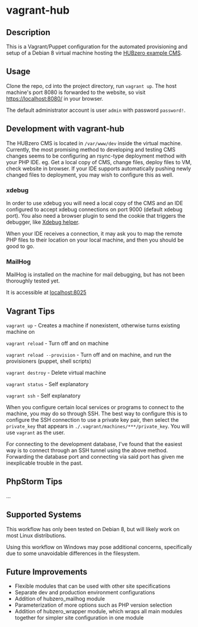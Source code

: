 # vagrant-hub

## Description
This is a Vagrant/Puppet configuration for the automated provisioning and
setup of a Debian 8 virtual machine hosting the 
[HUBzero example CMS](https://github.com/hubzero/hubzero-cms).

## Usage
Clone the repo, cd into the project directory, run `vagrant up`. The host 
machine's port 8080 is forwarded to the website, so visit 
[https://localhost:8080/](https://localhost:8080/) in your browser.

The default administrator account is user `admin` with password `password!`.

## Development with vagrant-hub
The HUBzero CMS is located in `/var/www/dev` inside the virtual machine. Currently, the
most promising method to developing and testing CMS changes seems to be configuring an
rsync-type deployment method with your PHP IDE. eg. Get a local copy of CMS, change files, 
deploy files to VM, check website in browser. If your IDE supports automatically pushing
newly changed files to deployment, you may wish to configure this as well.

### xdebug
In order to use xdebug you will need a local copy of the CMS and an IDE configured to accept
xdebug connections on port 9000 (default xdebug port). You also need a browser plugin to send 
the cookie that triggers the debugger, like 
[Xdebug helper](https://chrome.google.com/webstore/detail/xdebug-helper/eadndfjplgieldjbigjakmdgkmoaaaoc).

When your IDE receives a connection, it may ask you to map the remote PHP files to their location
on your local machine, and then you should be good to go.

### MailHog
MailHog is installed on the machine for mail debugging, but has not been thoroughly tested yet.

It is accessible at [localhost:8025](http://localhost:8025)

## Vagrant Tips
`vagrant up` - Creates a machine if nonexistent, otherwise turns existing machine on

`vagrant reload` - Turn off and on machine

`vagrant reload --provision` - Turn off and on machine, and run the provisioners (puppet, shell
scripts)

`vagrant destroy` - Delete virtual machine

`vagrant status` - Self explanatory

`vagrant ssh` - Self explanatory

When you configure certain local services or programs to connect to the machine, you may do so
through SSH. The best way to configure this is to configure the SSH connection to use a private
key pair, then select the `private_key` that appears in `./.vagrant/machines/***/private_key`.
You will use `vagrant` as the user.

For connecting to the development database, I've found that the easiest way is to connect through
an SSH tunnel using the above method. Forwarding the database port and connecting via said port
has given me inexplicable trouble in the past.

## PhpStorm Tips
...

## Supported Systems
This workflow has only been tested on Debian 8, but will likely work on most Linux distributions.

Using this workflow on Windows may pose additional concerns, specifically due to some 
unavoidable differences in the filesystem.

## Future Improvements
* Flexible modules that can be used with other site specifications
* Separate dev and production environment configurations
* Addition of hubzero_mailhog module
* Parameterization of more options such as PHP version selection
* Addition of hubzero_wrapper module, which wraps all main modules together
for simpler site configuration in one module
